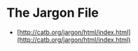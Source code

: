 # The Jargon File

- [http://catb.org/jargon/html/index.html](http://catb.org/jargon/html/index.html)